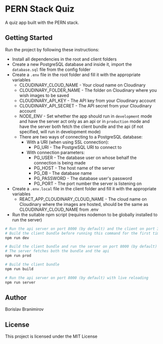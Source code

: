 # PERN Stack Quiz

A quiz app built with the PERN stack.

## Getting Started

Run the project by following these instructions:

- Install all dependencies in the root and client folders
- Create a new PostgreSQL database and inside it, import the `database.sql` file from the config folder
- Create a `.env` file in the root folder and fill it with the appropriate variables
  - CLOUDINARY_CLOUD_NAME - Your cloud name on Cloudinary
  - CLOUDINARY_FOLDER_NAME - The folder on Cloudinary where you wish images to be saved
  - CLOUDINARY_API_KEY - The API key from your Cloudinary account
  - CLOUDINARY_API_SECRET - The API secret from your Cloudinary account
  - NODE_ENV - Set whether the app should run in `development` mode and have the server act only as an api or in `production` mode and have the server both fetch the client bundle and the api (if not specified, will run in development mode)
  - There are two ways of connecting to a PostgreSQL database:
    - With a URI (when using SSL connection):
      - PG_URI - The PostgreSQL URI to connect to
    - With connection parameters:
      - PG_USER - The database user on whose behalf the connection is being made
      - PG_HOST - The host name of the server
      - PG_DB - The database name
      - PG_PASSWORD - The database user's password
      - PG_PORT - The port number the server is listening on
- Create a `.env.local` file in the client folder and fill it with the appropriate variables
  - REACT_APP_CLOUDINARY_CLOUD_NAME - The cloud name on Cloudinary where the images are hosted, should be the same as CLOUDINARY_CLOUD_NAME from .env
- Run the suitable npm script (requires nodemon to be globally installed to run the server)

```sh
# Run the api server on port 8000 (by default) and the client on port 3000 (by default)
# Build the client bundle before running this command for the first time
npm run dev

# Build the client bundle and run the server on port 8000 (by default)
# The server fetches both the bundle and the api
npm run prod

# Build the client bundle
npm run build

# Run the api server on port 8000 (by default) with live reloading
npm run server

```

## Author

Borislav Branimirov

## License

This project is licensed under the MIT License
